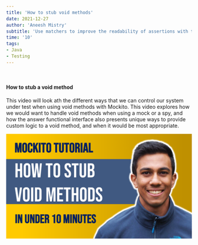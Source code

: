 ```yaml
---
title: 'How to stub void methods'
date: 2021-12-27
author: 'Aneesh Mistry'
subtitle: 'Use matchers to improve the readability of assertions with the assertJ library'
time: '10'
tags:
- Java
- Testing
---
```


<br>
<h4>How to stub a void method</h4>
<p>
This video will look ath the different ways that we can control our system under test when using void methods with Mockito.
This video explores how we would want to handle void methods when using a mock or a spy, and how the answer functional interface also 
presents unique ways to provide custom logic to a void method, and when it would be most appropriate. 

[![YouTube video link](../images/084_stubVoid.jpg)](https://youtu.be/4Vbp7rwQeLA)
</p>

